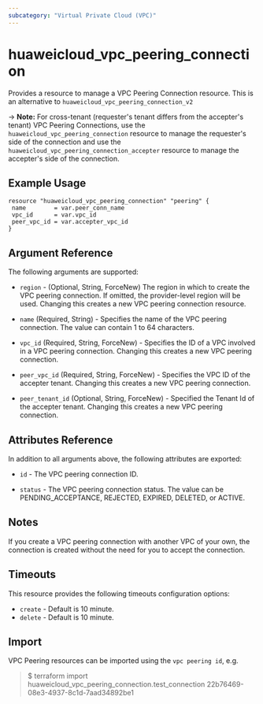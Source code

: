 ```yaml
---
subcategory: "Virtual Private Cloud (VPC)"
---
```


# huaweicloud\_vpc\_peering\_connection

Provides a resource to manage a VPC Peering Connection resource.
This is an alternative to `huaweicloud_vpc_peering_connection_v2`

-> **Note:** For cross-tenant (requester's tenant differs from the accepter's tenant) VPC Peering Connections, use the `huaweicloud_vpc_peering_connection` resource to manage the requester's side of the connection and use the `huaweicloud_vpc_peering_connection_accepter` resource to manage the accepter's side of the connection.

## Example Usage

 ```hcl
resource "huaweicloud_vpc_peering_connection" "peering" {
  name        = var.peer_conn_name
  vpc_id      = var.vpc_id
  peer_vpc_id = var.accepter_vpc_id
}
 ```

## Argument Reference

The following arguments are supported:

* `region` - (Optional, String, ForceNew) The region in which to create the VPC peering connection. If omitted, the provider-level region will be used. Changing this creates a new VPC peering connection resource.

* `name` (Required, String) - Specifies the name of the VPC peering connection. The value can contain 1 to 64 characters.

* `vpc_id` (Required, String, ForceNew) - Specifies the ID of a VPC involved in a VPC peering connection. Changing this creates a new VPC peering connection.

* `peer_vpc_id` (Required, String, ForceNew) - Specifies the VPC ID of the accepter tenant. Changing this creates a new VPC peering connection.

* `peer_tenant_id` (Optional, String, ForceNew) - Specified the Tenant Id of the accepter tenant. Changing this creates a new VPC peering connection.
  
## Attributes Reference

In addition to all arguments above, the following attributes are exported:

* `id` - The VPC peering connection ID.

* `status` - The VPC peering connection status. The value can be PENDING_ACCEPTANCE, REJECTED, EXPIRED, DELETED, or ACTIVE.

## Notes

If you create a VPC peering connection with another VPC of your own, the connection is created without the need for you to accept the connection.

## Timeouts
This resource provides the following timeouts configuration options:
- `create` - Default is 10 minute.
- `delete` - Default is 10 minute.

## Import

VPC Peering resources can be imported using the `vpc peering id`, e.g.

> $ terraform import huaweicloud_vpc_peering_connection.test_connection 22b76469-08e3-4937-8c1d-7aad34892be1
